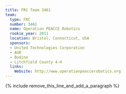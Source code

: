 ```yaml
---
title: FRC Team 3461
team:
  type: FRC
  number: 3461
  name: Operation PEACCE Robotics
  rookie_year: 2011
  location: Bristol, Connecticut, USA
  sponsors:
  - United Technologies Corporation
  - AGR
  - Bodine
  - Litchfield County 4-H
  links:
    Website: http://www.operationpeaccerobotics.org
---
```


{% include remove_this_line_and_add_a_paragraph %}